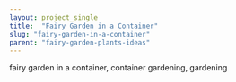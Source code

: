 ```yaml
---
layout: project_single
title:  "Fairy Garden in a Container"
slug: "fairy-garden-in-a-container"
parent: "fairy-garden-plants-ideas"
---
```

fairy garden in a container, container gardening, gardening